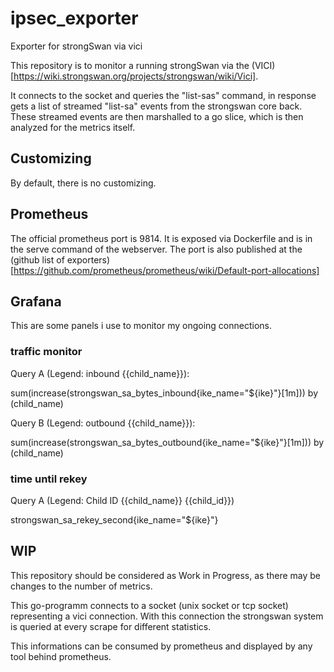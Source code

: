 # ipsec_exporter
Exporter for strongSwan via vici

This repository is to monitor a running strongSwan via the (VICI) [https://wiki.strongswan.org/projects/strongswan/wiki/Vici].

It connects to the socket and queries the "list-sas" command, in response gets a list of streamed "list-sa" events from the strongswan core back.
These streamed events are then marshalled to a go slice, which is then analyzed for the metrics itself.

## Customizing

By default, there is no customizing.

## Prometheus

The official prometheus port is 9814. 
It is exposed via Dockerfile and is in the serve command of the webserver.
The port is also published at the (github list of exporters) [https://github.com/prometheus/prometheus/wiki/Default-port-allocations]

## Grafana

This are some panels i use to monitor my ongoing connections.

### traffic monitor
Query A (Legend: inbound {{child_name}}):

sum(increase(strongswan_sa_bytes_inbound{ike_name="${ike}"}[1m])) by (child_name)

Query B (Legend: outbound {{child_name}}):

sum(increase(strongswan_sa_bytes_outbound{ike_name="${ike}"}[1m])) by (child_name)

### time until rekey

Query A (Legend: Child ID {{child_name}} {{child_id}})

strongswan_sa_rekey_second{ike_name="${ike}"}

## WIP

This repository should be considered as Work in Progress, as there may be changes to the number of metrics.


This go-programm connects to a socket (unix socket or tcp socket) representing a vici connection.
With this connection the strongswan system is queried at every scrape for different statistics.

This informations can be consumed by prometheus and displayed by any tool behind prometheus.
